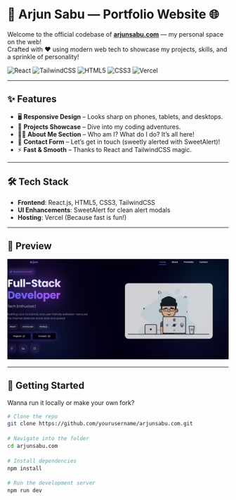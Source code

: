 # 🚀 Arjun Sabu — Portfolio Website 🌐

Welcome to the official codebase of **[arjunsabu.com](https://arjunsabu.com)** — my personal space on the web!  
Crafted with ❤️ using modern web tech to showcase my projects, skills, and a sprinkle of personality!

![React](https://img.shields.io/badge/React-%2320232a?style=for-the-badge&logo=react&logoColor=61DAFB)
![TailwindCSS](https://img.shields.io/badge/TailwindCSS-%2338B2AC?style=for-the-badge&logo=tailwind-css&logoColor=white)
![HTML5](https://img.shields.io/badge/HTML5-%23E34F26?style=for-the-badge&logo=html5&logoColor=white)
![CSS3](https://img.shields.io/badge/CSS3-%231572B6?style=for-the-badge&logo=css3&logoColor=white)
![Vercel](https://img.shields.io/badge/Hosted_on-Vercel-black?style=for-the-badge&logo=vercel)

---

## ✨ Features

- 🖥️ **Responsive Design** – Looks sharp on phones, tablets, and desktops.
- 📁 **Projects Showcase** – Dive into my coding adventures.
- 👨‍💻 **About Me Section** – Who am I? What do I do? It’s all here!
- 💌 **Contact Form** – Let’s get in touch (sweetly alerted with SweetAlert)!
- ⚡ **Fast & Smooth** – Thanks to React and TailwindCSS magic.

---

## 🛠️ Tech Stack

- **Frontend**: React.js, HTML5, CSS3, TailwindCSS
- **UI Enhancements**: SweetAlert for clean alert modals
- **Hosting**: Vercel (Because fast is fun!)

---

## 📸 Preview

![Screenshot of the website](./assets/Screenshot1.png) <!-- Replace with your screenshot path -->

---

## 🚀 Getting Started

Wanna run it locally or make your own fork?

```bash
# Clone the repo
git clone https://github.com/yourusername/arjunsabu.com.git

# Navigate into the folder
cd arjunsabu.com

# Install dependencies
npm install

# Run the development server
npm run dev
